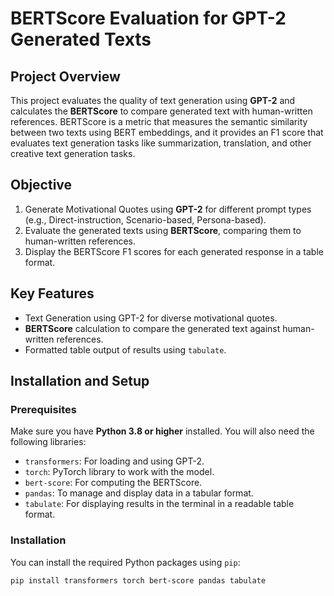 # BERTScore Evaluation for GPT-2 Generated Texts

## Project Overview

This project evaluates the quality of text generation using **GPT-2** and calculates the **BERTScore** to compare generated text with human-written references. BERTScore is a metric that measures the semantic similarity between two texts using BERT embeddings, and it provides an F1 score that evaluates text generation tasks like summarization, translation, and other creative text generation tasks.

## Objective

1.  Generate Motivational Quotes using **GPT-2** for different prompt types (e.g., Direct-instruction, Scenario-based, Persona-based).
2.  Evaluate the generated texts using **BERTScore**, comparing them to human-written references.
3.  Display the BERTScore F1 scores for each generated response in a table format.

## Key Features

*   Text Generation using GPT-2 for diverse motivational quotes.
*   **BERTScore** calculation to compare the generated text against human-written references.
*   Formatted table output of results using `tabulate`.

## Installation and Setup

### Prerequisites

Make sure you have **Python 3.8 or higher** installed. You will also need the following libraries:

*   `transformers`: For loading and using GPT-2.
*   `torch`: PyTorch library to work with the model.
*   `bert-score`: For computing the BERTScore.
*   `pandas`: To manage and display data in a tabular format.
*   `tabulate`: For displaying results in the terminal in a readable table format.

### Installation

You can install the required Python packages using `pip`:

```bash
pip install transformers torch bert-score pandas tabulate

